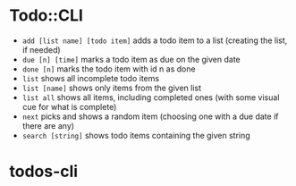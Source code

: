 # Todo::CLI

* `add [list name] [todo item]` adds a todo item to a list (creating the list, if needed)
* `due [n] [time]` marks a todo item as due on the given date
* `done [n]` marks the todo item with id n as done
* `list` shows all incomplete todo items
* `list [name]` shows only items from the given list
* `list all` shows all items, including completed ones (with some visual cue for what is complete)
* `next` picks and shows a random item (choosing one with a due date if there are any)
* `search [string]` shows todo items containing the given string
# todos-cli
